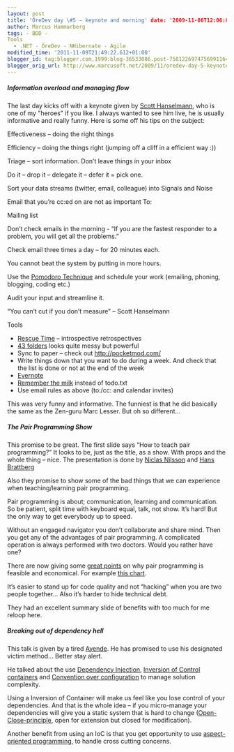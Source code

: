 ```yaml
---
layout: post
title: 'ÖreDev day \#5 – keynote and morning' date: '2009-11-06T12:06:00.001+01:00'
author: Marcus Hammarberg
tags: - BDD -
Tools
  - .NET - ÖreDev - NHibernate - Agile
modified_time: '2011-11-09T21:49:22.612+01:00'
blogger_id: tag:blogger.com,1999:blog-36533086.post-7581226974756991164
blogger_orig_url: http://www.marcusoft.net/2009/11/oredev-day-5-keynote-and-morning.html
---
```



##### Information overload and managing flow

The last day kicks off with a keynote given by
<a href="http://www.hanselman.com/blog/" target="_blank">Scott
Hanselmann</a>, who is one of my "heroes" if you like. I always wanted
to see him live, he is usually informative and really funny. Here is
some off his tips on the subject:

Effectiveness – doing the right things

Efficiency – doing the things right (jumping off a cliff in a efficient
way :))

Triage – sort information. Don’t leave things in your inbox

Do it – drop it – delegate it – defer it = pick one.

Sort your data streams (twitter, email, colleague) into Signals and
Noise

Email that you’re cc:ed on are not as important To:

Mailing list

Don’t check emails in the morning - “If you are the fastest responder to
a problem, you will get all the problems.”

Check email three times a day – for 20 minutes each.

You cannot beat the system by putting in more hours.

Use the <a
href="http://www.marcusoft.net/2009/08/pomodoro-being-agile-and-focused-on.html"
target="_blank">Pomodoro Technique</a> and schedule your work (emailing,
phoning, blogging, coding etc.)

Audit your input and streamline it.

“You can’t cut if you don’t measure” – Scott Hanselmann

Tools

-   <a href="www.rescuetime.com/" target="_blank">Rescue Time</a> –
    introspective retrospectives
-   <a href="http://www.43folders.com/" target="_blank">43 folders</a>
    looks quite messy but powerful
-   Sync to paper – check out <http://pocketmod.com/>
-   Write things down that you want to do during a week. And check that
    the list is done or not at the end of the week
-   <a href="http://www.evernote.com/" target="_blank">Evernote</a>
-   <a href="http://www.rememberthemilk.com/" target="_blank">Remember the
    milk</a> instead of todo.txt
-   Use email rules as above (to:/cc: and calendar invites)

This was very funny and informative. The funniest is that he did
basically the same as the Zen-guru Marc Lesser. But oh so different…

##### The Pair Programming Show

This promise to be great. The first slide says “How to teach pair
programming?” It looks to be, just as the title, as a show. With props
and the whole thing – nice. The presentation is done by
<a href="http://niclasnilsson.se/" target="_blank">Niclas Nilsson</a>
and <a href="http://blog.crisp.se/hansbrattberg/" target="_blank">Hans
Brattberg</a>

Also they promise to show some of the bad things that we can experience
when teaching/learning pair programming.

Pair programming is about; communication, learning and communication. So
be patient, split time with keyboard equal, talk, not show. It’s hard!
But the only way to get everybody up to speed.

Without an engaged navigator you don’t collaborate and share mind. Then
you get any of the advantages of pair programming. A complicated
operation is always performed with two doctors. Would you rather have
one?

There are now giving some
<a href="http://www.agitar.com/solutions/why_unit_testing.html"
target="_blank">great points</a> on why pair programming is feasible and
economical. For example
<a href="http://www.agitar.com/images/defect_chart.gif"
target="_blank">this chart</a>.

It’s easier to stand up for code quality and not “hacking” when you are
two people together… Also it’s harder to hide technical debt.

They had an excellent summary slide of benefits with too much for me
reloop here.

##### Breaking out of dependency hell

This talk is given by a tired
<a href="http://www.ayende.com" target="_blank">Ayende</a>. He has
promised to use his designated victim method… Better stay alert.

He talked about the use
<a href="http://en.wikipedia.org/wiki/Dependency_injection"
target="_blank">Dependency Injection</a>,
<a href="http://en.wikipedia.org/wiki/Inversion_of_control"
target="_blank">Inversion of Control containers</a> and
<a href="http://en.wikipedia.org/wiki/Convention_over_configuration"
target="_blank">Convention over configuration</a> to manage solution
complexity.

Using a Inversion of Container will make us feel like you lose control
of your dependencies. And that is the whole idea – if you micro-manage
your dependencies will give you a static system that is hard to change
(<a href="http://www.oodesign.com/open-close-principle.html"
target="_blank">Open-Close-principle</a>, open for extension but closed
for modification).

Another benefit from using an IoC is that you get opportunity to use
<a href="http://en.wikipedia.org/wiki/Aspect-oriented_programming"
target="_blank">aspect-oriented programming</a>, to handle cross cutting
concerns.
